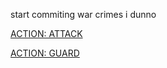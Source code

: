 start commiting war crimes i dunno

[ACTION: ATTACK](act1/attack1-1.md)

[ACTION: GUARD](act1/guard1-1.md)

